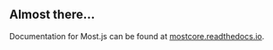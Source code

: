 ## Almost there...

Documentation for Most.js can be found at [mostcore.readthedocs.io](http://mostcore.readthedocs.io).